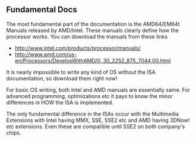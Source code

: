 ## Fundamental Docs ##

The most fundamental part of the documentation is the AMD64/EM64t Manuals released by AMD/Intel. These manuals clearly define how the processor works. You can download the manuals from these links

  * http://www.intel.com/products/processor/manuals/
  * http://www.amd.com/us-en/Processors/DevelopWithAMD/0,,30_2252_875_7044,00.html

It is nearly impossible to write any kind of OS without the ISA documentation, so download them right now!

For basic OS writing, both Intel and AMD manuals are essentially same. For advanced programming, optimizations etc it pays to know the minor differences in HOW the ISA is implemented.

The only fundamental difference in the ISAs occur with the Multimedia Extensions with Intel having MMX, SSE, SSE2 etc and AMD having 3DNow! etc extensions. Even these are compatible until SSE2 on both company's chips.